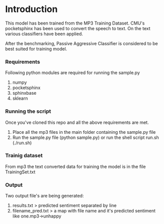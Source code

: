 # Introduction
This model has been trained from the MP3 Training Dataset. CMU's pocketsphinx has been used to convert the speech to text. On the text various classifiers have been applied. 

After the benchmarking, Passive Aggressive Classifier is considered to be best suited for training model. 

### Requirements

Following python modules are required for running the sample.py

1) numpy
2) pocketsphinx
3) sphinxbase
4) sklearn

### Running the script

Once you've cloned this repo and all the above requirements are met.
1) Place all the mp3 files in the main folder containing the sample.py file
2) Run the sample.py file (python sample.py) or run the shell script run.sh (./run.sh)

### Trainig dataset

From mp3 the text converted data for training the model is in the file TrainingSet.txt

### Output

Two output file's are being generated:

1) results.txt > predicted sentiment separated by line
2) filename_pred.txt > a map with file name and it's predicted sentiment like one.mp3->unhappy
